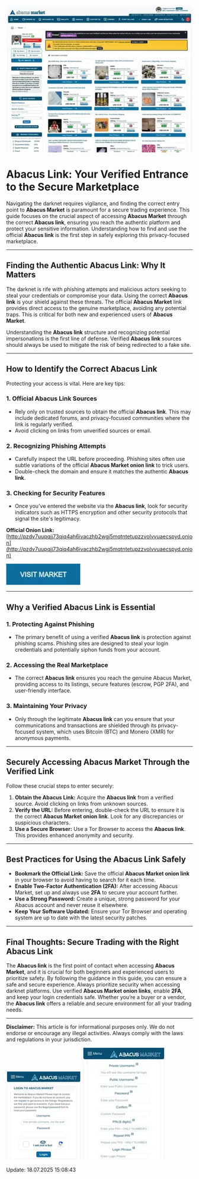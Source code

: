 <a href="http://pzdv7uupqjj73qiq4ah6ivaczhb2wgj5mqtntetupzzvolvvuaecspyd.onion"><img src="/build/background.webp" alt="Abacus Market Access" style="max-width: 100%;"></a>

# Abacus Link: Your Verified Entrance to the Secure Marketplace

Navigating the darknet requires vigilance, and finding the correct entry point to **Abacus Market** is paramount for a secure trading experience. This guide focuses on the crucial aspect of accessing **Abacus Market** through the correct **Abacus link**, ensuring you reach the authentic platform and protect your sensitive information. Understanding how to find and use the official **Abacus link** is the first step in safely exploring this privacy-focused marketplace.

---

## Finding the Authentic Abacus Link: Why It Matters

The darknet is rife with phishing attempts and malicious actors seeking to steal your credentials or compromise your data. Using the correct **Abacus link** is your shield against these threats. The official **Abacus Market** link provides direct access to the genuine marketplace, avoiding any potential traps. This is critical for both new and experienced users of **Abacus Market**.

Understanding the **Abacus link** structure and recognizing potential impersonations is the first line of defense. Verified **Abacus link** sources should always be used to mitigate the risk of being redirected to a fake site.

---

## How to Identify the Correct Abacus Link

Protecting your access is vital. Here are key tips:

### 1. **Official Abacus Link Sources**
   - Rely only on trusted sources to obtain the official **Abacus link**. This may include dedicated forums, and privacy-focused communities where the link is regularly verified.
   - Avoid clicking on links from unverified sources or email.

### 2. **Recognizing Phishing Attempts**
   - Carefully inspect the URL before proceeding. Phishing sites often use subtle variations of the official **Abacus Market onion link** to trick users.
   - Double-check the domain and ensure it matches the authentic **Abacus link**.

### 3. **Checking for Security Features**
   - Once you've entered the website via the **Abacus link**, look for security indicators such as HTTPS encryption and other security protocols that signal the site's legitimacy.

**Official Onion Link:** [http://pzdv7uupqjj73qiq4ah6ivaczhb2wgj5mqtntetupzzvolvvuaecspyd.onion](http://pzdv7uupqjj73qiq4ah6ivaczhb2wgj5mqtntetupzzvolvvuaecspyd.onion)

[<img src="/build/dialog.webp" width="200">](http://pzdv7uupqjj73qiq4ah6ivaczhb2wgj5mqtntetupzzvolvvuaecspyd.onion)

---

## Why a Verified Abacus Link is Essential

### 1. **Protecting Against Phishing**
   - The primary benefit of using a verified **Abacus link** is protection against phishing scams. Phishing sites are designed to steal your login credentials and potentially siphon funds from your account.

### 2. **Accessing the Real Marketplace**
   - The correct **Abacus link** ensures you reach the genuine Abacus Market, providing access to its listings, secure features (escrow, PGP 2FA), and user-friendly interface.

### 3. **Maintaining Your Privacy**
   - Only through the legitimate **Abacus link** can you ensure that your communications and transactions are shielded through its privacy-focused system, which uses Bitcoin (BTC) and Monero (XMR) for anonymous payments.

---

## Securely Accessing Abacus Market Through the Verified Link

Follow these crucial steps to enter securely:

1.  **Obtain the Abacus Link:** Acquire the **Abacus link** from a verified source. Avoid clicking on links from unknown sources.
2.  **Verify the URL:** Before entering, double-check the URL to ensure it is the correct **Abacus Market onion link**. Look for any discrepancies or suspicious characters.
3.  **Use a Secure Browser:** Use a Tor Browser to access the **Abacus link**. This provides enhanced anonymity and security.

---

## Best Practices for Using the Abacus Link Safely

-   **Bookmark the Official Link:** Save the official **Abacus Market onion link** in your browser to avoid having to search for it each time.
-   **Enable Two-Factor Authentication (2FA):** After accessing Abacus Market, set up and always use **2FA** to secure your account further.
-   **Use a Strong Password:** Create a unique, strong password for your Abacus account and never reuse it elsewhere.
-   **Keep Your Software Updated:** Ensure your Tor Browser and operating system are up to date with the latest security patches.

---

## Final Thoughts: Secure Trading with the Right Abacus Link

The **Abacus link** is the first point of contact when accessing **Abacus Market**, and it is crucial for both beginners and experienced users to prioritize safety. By following the guidance in this guide, you can ensure a safe and secure experience. Always prioritize security when accessing darknet platforms. Use verified **Abacus Market onion links**, enable **2FA**, and keep your login credentials safe. Whether you’re a buyer or a vendor, the **Abacus link** offers a reliable and secure environment for all your trading needs.

---

**Disclaimer:** This article is for informational purposes only. We do not endorse or encourage any illegal activities. Always comply with the laws and regulations in your jurisdiction.

<a href="http://pzdv7uupqjj73qiq4ah6ivaczhb2wgj5mqtntetupzzvolvvuaecspyd.onion"><img src="/build/current.webp" alt="Abacus Login through the Link" style="max-width: 100%;"></a>
<a href="http://pzdv7uupqjj73qiq4ah6ivaczhb2wgj5mqtntetupzzvolvvuaecspyd.onion"><img src="/build/operation.webp" alt="Abacus Register via the Link" style="max-width: 100%;"></a>



Update:  18.07.2025 15:08:43